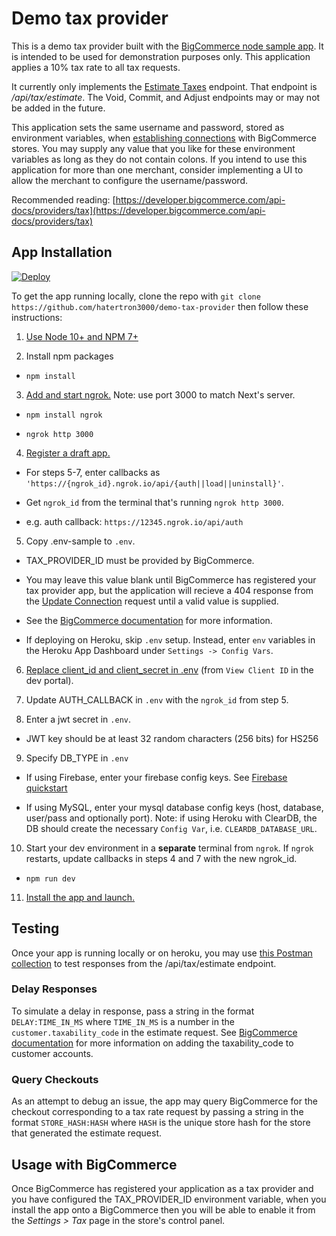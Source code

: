 
  

# Demo tax provider

This is a demo tax provider built with the [BigCommerce node sample app](https://github.com/bigcommerce/sample-app-nodejs). It is intended to be used for demonstration purposes only. This application applies a 10% tax rate to all tax requests.

  

It currently only implements the [Estimate Taxes](https://developer.bigcommerce.com/api-reference/providers/tax-provider-api/tax-provider/estimate) endpoint. That endpoint is _/api/tax/estimate_. The Void, Commit, and Adjust endpoints may or may not be added in the future.

  

This application sets the same username and password, stored as environment variables, when [establishing connections](https://developer.bigcommerce.com/api-docs/providers/tax#establishing-a-connection) with BigCommerce stores. You may supply any value that you like for these environment variables as long as they do not contain colons. If you intend to use this application for more than one merchant, consider implementing a UI to allow the merchant to configure the username/password.

  

Recommended reading: [https://developer.bigcommerce.com/api-docs/providers/tax](https://developer.bigcommerce.com/api-docs/providers/tax)

  

## App Installation

[![Deploy](https://www.herokucdn.com/deploy/button.svg)](https://heroku.com/deploy?template=https://github.com/hatertron3000/demo-tax-provider)

  

To get the app running locally, clone the repo with `git clone https://github.com/hatertron3000/demo-tax-provider` then follow these instructions:

  

1.  [Use Node 10+ and NPM 7+](https://docs.npmjs.com/downloading-and-installing-node-js-and-npm#checking-your-version-of-npm-and-node-js)

  

2. Install npm packages

  

-  `npm install`

  

3.  [Add and start ngrok.](https://www.npmjs.com/package/ngrok#usage) Note: use port 3000 to match Next's server.

  

-  `npm install ngrok`

  

-  `ngrok http 3000`

  

4.  [Register a draft app.](https://developer.bigcommerce.com/api-docs/apps/quick-start#register-a-draft-app)

  

- For steps 5-7, enter callbacks as `'https://{ngrok_id}.ngrok.io/api/{auth||load||uninstall}'`.

  

- Get `ngrok_id` from the terminal that's running `ngrok http 3000`.

  

- e.g. auth callback: `https://12345.ngrok.io/api/auth`

  

5. Copy .env-sample to `.env`.

  

- TAX_PROVIDER_ID must be provided by BigCommerce.

  

- You may leave this value blank until BigCommerce has registered your tax provider app, but the application will recieve a 404 response from the [Update Connection](https://developer.bigcommerce.com/api-reference/store-management/tax/tax-provider-connection/provider-connection-put) request until a valid value is supplied.

  

- See the [BigCommerce documentation](https://developer.bigcommerce.com/api-docs/providers/tax#sharing-provider-details-with-bigcommerce) for more information.

  

- If deploying on Heroku, skip `.env` setup. Instead, enter `env` variables in the Heroku App Dashboard under `Settings -> Config Vars`.

  

6.  [Replace client_id and client_secret in .env](https://devtools.bigcommerce.com/my/apps) (from `View Client ID` in the dev portal).

  

7. Update AUTH_CALLBACK in `.env` with the `ngrok_id` from step 5.

  

8. Enter a jwt secret in `.env`.

  

- JWT key should be at least 32 random characters (256 bits) for HS256

  

9. Specify DB_TYPE in `.env`

  

- If using Firebase, enter your firebase config keys. See [Firebase quickstart](https://firebase.google.com/docs/firestore/quickstart)

  

- If using MySQL, enter your mysql database config keys (host, database, user/pass and optionally port). Note: if using Heroku with ClearDB, the DB should create the necessary `Config Var`, i.e. `CLEARDB_DATABASE_URL`.

  

10. Start your dev environment in a **separate** terminal from `ngrok`. If `ngrok` restarts, update callbacks in steps 4 and 7 with the new ngrok_id.

  

-  `npm run dev`

  

11.  [Install the app and launch.](https://developer.bigcommerce.com/api-docs/apps/quick-start#install-the-app)

  

## Testing

  

Once your app is running locally or on heroku, you may use [this Postman collection](https://documenter.getpostman.com/view/45334/UVXhqGyd) to test responses from the /api/tax/estimate endpoint.

### Delay Responses

To simulate a delay in response, pass a string in the format `DELAY:TIME_IN_MS` where `TIME_IN_MS` is a number in the `customer.taxability_code` in the estimate request. See [BigCommerce documentation](https://support.bigcommerce.com/s/article/How-do-I-have-customers-with-a-tax-exempt-status) for more information on adding the taxability_code to customer accounts.

### Query Checkouts

As an attempt to debug an issue, the app may query BigCommerce for the checkout corresponding to a tax rate request by passing a string in the format `STORE_HASH:HASH` where `HASH` is the unique store hash for the store that generated the estimate request.

  
## Usage with BigCommerce

  

Once BigCommerce has registered your application as a tax provider and you have configured the TAX_PROVIDER_ID environment variable, when you install the app onto a BigCommerce then you will be able to enable it from the _Settings > Tax_ page in the store's control panel.